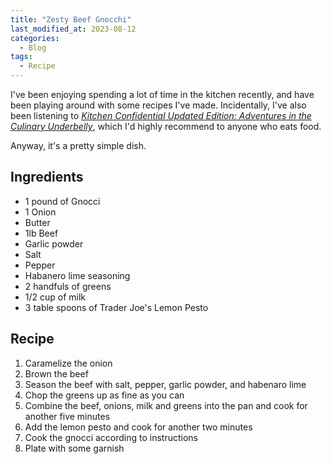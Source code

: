 ```yaml
---
title: "Zesty Beef Gnocchi"
last_modified_at: 2023-08-12
categories:
  - Blog
tags:
  - Recipe
---
```


I've been enjoying spending a lot of time in the kitchen recently, and have been playing around with some recipes I've made. Incidentally, I've also been listening to [_Kitchen Confidential Updated Edition: Adventures in the Culinary Underbelly_](https://www.amazon.com/Kitchen-Confidential-Updated-Adventures-Underbelly/dp/0060899220), which I'd highly recommend to anyone who eats food.

Anyway, it's a pretty simple dish.

## Ingredients

* 1 pound of Gnocci
* 1 Onion
* Butter
* 1lb Beef
* Garlic powder
* Salt
* Pepper
* Habanero lime seasoning
* 2 handfuls of greens
* 1/2 cup of milk
* 3 table spoons of Trader Joe's Lemon Pesto

## Recipe

1. Caramelize the onion
2. Brown the beef
3. Season the beef with salt, pepper, garlic powder, and habenaro lime
3. Chop the greens up as fine as you can
4. Combine the beef, onions, milk and greens into the pan and cook for another five minutes
5. Add the lemon pesto and cook for another two minutes
6. Cook the gnocci according to instructions
7. Plate with some garnish